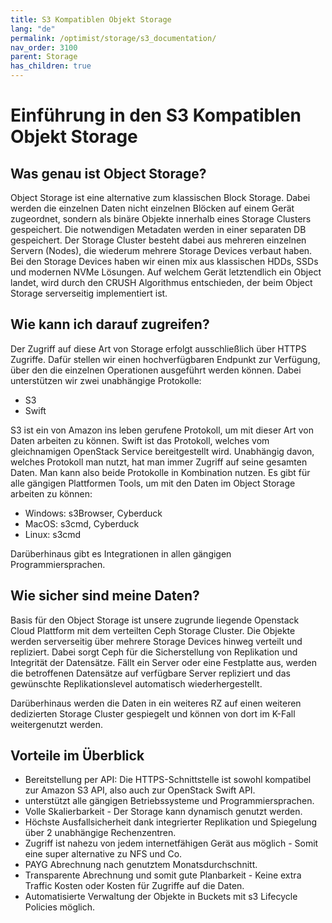 ```yaml
---
title: S3 Kompatiblen Objekt Storage
lang: "de"
permalink: /optimist/storage/s3_documentation/
nav_order: 3100
parent: Storage
has_children: true
---
```


Einführung in den S3 Kompatiblen Objekt Storage
=================================================

Was genau ist Object Storage?
-----

Object Storage ist eine alternative zum klassischen Block Storage. Dabei werden die einzelnen Daten nicht einzelnen Blöcken auf einem Gerät zugeordnet, sondern als binäre Objekte innerhalb eines Storage Clusters gespeichert. Die notwendigen Metadaten werden in einer separaten DB gespeichert. Der Storage Cluster besteht dabei aus mehreren einzelnen Servern (Nodes), die wiederum mehrere Storage Devices verbaut haben. Bei den Storage Devices haben wir einen mix aus klassischen HDDs, SSDs und modernen NVMe Lösungen. Auf welchem Gerät letztendlich ein Object landet, wird durch den CRUSH Algorithmus entschieden, der beim Object Storage serverseitig implementiert ist.

Wie kann ich darauf zugreifen?
-----

Der Zugriff auf diese Art von Storage erfolgt ausschließlich über HTTPS Zugriffe. Dafür stellen wir einen hochverfügbaren Endpunkt zur Verfügung, über den die einzelnen Operationen ausgeführt werden können.
Dabei unterstützen wir zwei unabhängige Protokolle:

- S3
- Swift

S3 ist ein von Amazon ins leben gerufene Protokoll, um mit dieser Art von Daten arbeiten zu können. Swift ist das Protokoll, welches vom gleichnamigen OpenStack Service bereitgestellt wird. Unabhängig davon, welches Protokoll man nutzt, hat man immer Zugriff auf seine gesamten Daten. Man kann also beide Protokolle in Kombination nutzen. Es gibt für alle gängigen Plattformen Tools, um mit den Daten im Object Storage arbeiten zu können:

- Windows: s3Browser, Cyberduck
- MacOS: s3cmd, Cyberduck
- Linux: s3cmd

Darüberhinaus gibt es Integrationen in allen gängigen Programmiersprachen.

Wie sicher sind meine Daten?
-----

Basis für den Object Storage ist unsere zugrunde liegende Openstack Cloud Plattform mit dem verteilten Ceph Storage Cluster. Die Objekte werden serverseitig über mehrere Storage Devices hinweg verteilt und repliziert.
Dabei sorgt Ceph für die Sicherstellung von Replikation und Integrität der Datensätze. Fällt ein Server oder eine Festplatte aus, werden die betroffenen Datensätze auf verfügbare Server repliziert und das gewünschte Replikationslevel automatisch wiederhergestellt.

Darüberhinaus werden die Daten in ein weiteres RZ auf einen weiteren dedizierten Storage Cluster gespiegelt und können von dort im K-Fall weitergenutzt werden.

Vorteile im Überblick
-----

- Bereitstellung per API: Die HTTPS-Schnittstelle ist sowohl kompatibel zur Amazon S3 API, also auch zur OpenStack Swift API.
- unterstützt alle gängigen Betriebssysteme und Programmiersprachen.
- Volle Skalierbarkeit - Der Storage kann dynamisch genutzt werden.
- Höchste Ausfallsicherheit dank integrierter Replikation und Spiegelung über 2 unabhängige Rechenzentren.
- Zugriff ist nahezu von jedem internetfähigen Gerät aus möglich - Somit eine super alternative zu NFS und Co.
- PAYG Abrechnung nach genutztem Monatsdurchschnitt.
- Transparente Abrechnung und somit gute Planbarkeit - Keine extra Traffic Kosten oder Kosten für Zugriffe auf die Daten.
- Automatisierte Verwaltung der Objekte in Buckets mit s3 Lifecycle Policies möglich.
